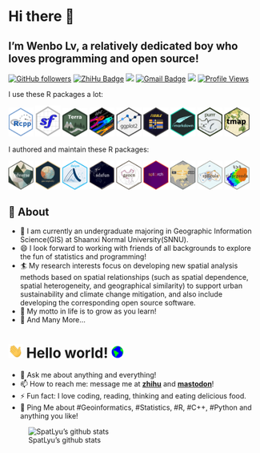 # Hi there 👋

## I’m Wenbo Lv, a relatively dedicated boy who loves programming and open source!

[![GitHub
followers](https://img.shields.io/github/followers/SpatLyu?label=Follow&style=social)](https://github.com/SpatLyu/?tab=follow)
[![ZhiHu
Badge](https://img.shields.io/badge/1109-blue?logo=zhihu&logoColor=blue&label=Follower&labelColor=white&color=blue)](https://www.zhihu.com/people/lyu-geosocial)
[![](https://img.shields.io/badge/buy%20me%20a-Coffee-purple.svg)](https://spatlyu.github.io/posts/posts-picture/alipay.jpg)
[![Gmail
Badge](https://img.shields.io/badge/-lyu.geosocial@gmail.com-c14438?style=flat-square&logo=Gmail&logoColor=white&link=mailto:lyu.geosocial@gmail.com)](mailto:lyu.geosocial@gmail.com)
[![](https://img.shields.io/badge/follow%20me%20on-WeChat-green.svg)](https://spatlyu.github.io/posts/posts-picture/lyu_spatstat-wechat.jpg)
[![Profile
Views](https://komarev.com/ghpvc/?username=SpatLyu&label=Profile%20views&color=44be16&style=flat)](https://komarev.com/ghpvc/?username=SpatLyu&label=Profile%20views&color=44be16&style=flat)

I use these R packages a lot:

<p align="left">
<a href="https://github.com/RcppCore/Rcpp"       ><img 
src="./logos/Rcpp.png"                  width="50px"/></a>
<a href="https://github.com/r-spatial/sf"        ><img 
src="./logos/sf.png"                    width="50px"/></a>
<a href="https://github.com/rspatial/terra"      ><img 
src="./logos/terra.jpg"                 width="50px"/></a>
<a href="https://github.com/tidyverse/dplyr"       ><img 
src="./logos/dplyr.png"                 width="50px"/></a>
<a href="https://github.com/tidyverse/ggplot2"     ><img 
src="./logos/ggplot2.png"               width="50px"/></a>
<a href="https://github.com/tidyverse/tibble"      ><img 
src="./logos/tibble.png"                width="50px"/></a>
<a href="https://github.com/rstudio/rmarkdown"     ><img 
src="./logos/rmarkdown.png"             width="50px"/></a>
<a href="https://github.com/tidyverse/purrr"       ><img 
src="./logos/purrr.png"                 width="50px"/></a>
<a href="https://github.com/r-tmap/tmap"           ><img 
src="./logos/tmap.png"                  width="50px"/></a>
</p>

I authored and maintain these R packages:

<p align="left">
<a href="https://github.com/ausgis/gdverse"      ><img 
src="./logos/gdverse.png"               width="50px"/></a>
<a href="https://github.com/ausgis/geocomplexity"><img 
src="./logos/geocomplexity.png"         width="50px"/></a>
<a href="https://github.com/ausgis/dnipm"        ><img 
src="./logos/dnipm.png"                 width="50px"/></a>
<a href="https://github.com/stscl/sdsfun"        ><img 
src="./logos/sdsfun.png"                width="50px"/></a>
<a href="https://github.com/stscl/geocn"           ><img 
src="./logos/geocn.png"                 width="50px"/></a>
<a href="https://github.com/stscl/sptorch"         ><img 
src="./logos/sptorch.png"               width="50px"/></a>
<a href="https://github.com/stscl/arcR"            ><img 
src="./logos/arcR.png"                  width="50px"/></a>
<a href="https://github.com/SpatLyu/spEcula"       ><img 
src="./logos/spEcula.png"               width="50px"/></a>
<a href="https://github.com/SpatLyu/tidyrgeoda"    ><img 
src="./logos/tidyrgeoda.png"            width="50px"/></a>
</p>

## 🧐 About

- 🔭 I am currently an undergraduate majoring in Geographic Information
  Science(GIS) at Shaanxi Normal University(SNNU).
- 😄 I look forward to working with friends of all backgrounds to
  explore the fun of statistics and programming!
- 🏄‍ My research interests focus on developing new spatial analysis
  methods based on spatial relationships (such as spatial dependence,
  spatial heterogeneity, and geographical similarity) to support urban
  sustainability and climate change mitigation, and also include
  developing the corresponding open source software.
- 🌱 My motto in life is to grow as you learn!
- 👯 And Many More…

# <img src="https://github.com/SpatLyu/SpatLyu/blob/main/Hi.gif" width="29px"> Hello world! <img src="https://github.com/SpatLyu/SpatLyu/blob/main/Earth.gif" width="24px">

- 💬 Ask me about anything and everything!
- 📫 How to reach me: message me at
  [**zhihu**](https://www.zhihu.com/people/lyu-geosocial) and
  [**mastodon**](https://mastodon.social/@SpatLyu)!
- ⚡ Fun fact: I love coding, reading, thinking and eating delicious
  food.
- 💬 Ping Me about \#Geoinformatics, \#Statistics, \#R, \#C++, \#Python
  and anything you like!

<figure>
<img
src="https://github-readme-stats.vercel.app/api?username=SpatLyu&amp;show_icons=true"
alt="SpatLyu’s github stats" />
<figcaption aria-hidden="true">SpatLyu’s github stats</figcaption>
</figure>
